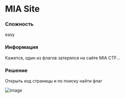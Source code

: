 # MIA Site

### Сложность
easy

### Информация 
Кажется, один из флагов затерялся на сайте MIA CTF...

### Решение 
Открыть код страницы и по поиску найти флаг 

![image](https://github.com/acisoru/MIA_CTF2024/assets/105747950/42cb3c20-67be-413d-bc31-12116a86dd53)
